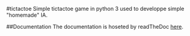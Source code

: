 #tictactoe
Simple tictactoe game in python 3 used to developpe simple "homemade" IA.

##Documentation
The documentation is hoseted by readTheDoc [here](tictactoe.rtfd.org).
